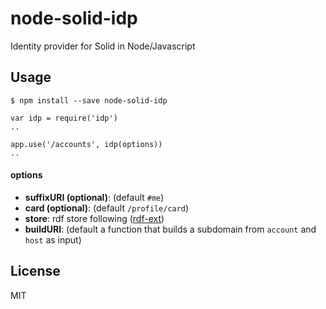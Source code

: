 # node-solid-idp
Identity provider for Solid in Node/Javascript

## Usage

```
$ npm install --save node-solid-idp
```

```
var idp = require('idp')
..

app.use('/accounts', idp(options))
..
```

#### options

- **suffixURI (optional)**: (default `#me`)
- **card (optional)**: (default `/profile/card`)
- **store**: rdf store following ([rdf-ext](http://github.com/rdf-ext/rdf-ext-spec))
- **buildURI**: (default a function that builds a subdomain from `account` and `host` as input)

## License
MIT
